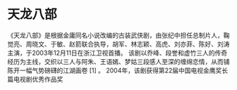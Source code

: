 # 天龙八部

《天龙八部》是根据金庸同名小说改编的古装武侠剧，由张纪中担任总制片人，鞠觉亮、周晓文、于敏、赵箭联合执导，胡军、林志颖、高虎、刘亦菲、陈好、刘涛主演，于2003年12月11日在浙江卫视首播。
该剧以乔峰、段誉和虚竹三人的传奇经历为主线，交织以三人与阿朱、王语嫣、梦姑三段感人至深的缠绵恋情，从而铺陈开一幅气势磅礴的江湖画卷 [1]  。
2004年，该剧获得第22届中国电视金鹰奖长篇电视剧优秀作品奖
